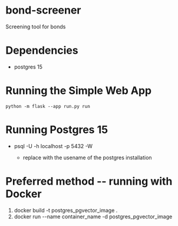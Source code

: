 # bond-screener
Screening tool for bonds

# Dependencies
- postgres 15

# Running the Simple Web App
`python -m flask --app run.py run`

# Running Postgres 15
- psql -U <postgres> -h localhost -p 5432 -W
    - replace <postgres> with the usename of the postgres installation

# Preferred method -- running with Docker
1. docker build -t postgres_pgvector_image .
2. docker run --name container_name -d postgres_pgvector_image